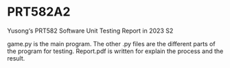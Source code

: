 # PRT582A2
Yusong‘s PRT582 Software Unit Testing Report in 2023 S2

game.py is the main program.
The other .py files are the different parts of the program for testing.
Report.pdf is written for explain the process and the result.
